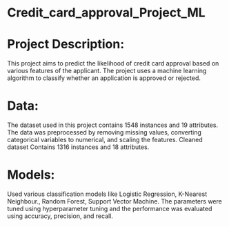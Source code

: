# Credit_card_approval_Project_ML

# Project Description:
This project aims to predict the likelihood of credit card approval based on various features of the applicant.
The project uses a machine learning algorithm to classify whether an application is approved or rejected.

# Data:
The dataset used in this project contains 1548 instances and 19 attributes. 
The data was preprocessed by removing missing values, converting categorical variables to numerical, and scaling the features.
Cleaned dataset Contains 1316 instances and 18 attributes.

# Models:
Used various classification models like Logistic Regression, K-Nearest Neighbour., Random Forest, Support Vector Machine.
The parameters were tuned using hyperparameter tuning and the performance was evaluated using accuracy, precision, and recall.
